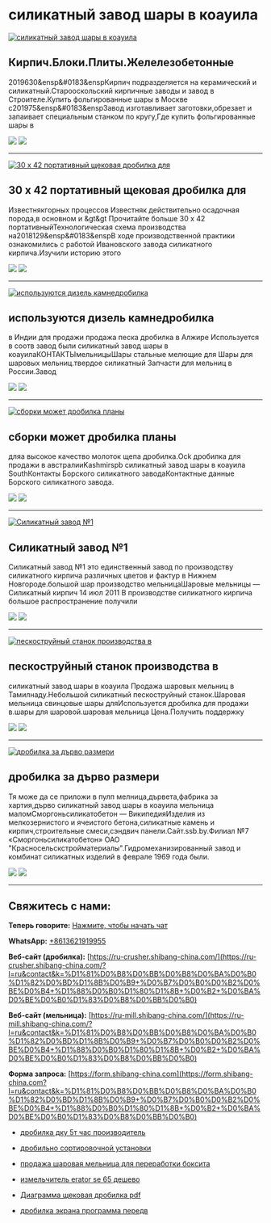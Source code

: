 # силикатный завод шары в коауила

<a href="https://swt.shibang-china.com/?n=lxq&l=ru&img&k=%D1%81%D0%B8%D0%BB%D0%B8%D0%BA%D0%B0%D1%82%D0%BD%D1%8B%D0%B9+%D0%B7%D0%B0%D0%B2%D0%BE%D0%B4+%D1%88%D0%B0%D1%80%D1%8B+%D0%B2+%D0%BA%D0%BE%D0%B0%D1%83%D0%B8%D0%BB%D0%B0" target="_blank">![силикатный завод шары в коауила](http://static.shibang-china.com/all-800x300/119.jpg)</a>

## Кирпич.Блоки.Плиты.Желелезобетонные
2019630&ensp&#0183&enspКирпич подразделяется на керамический и силикатный.Старооскольский кирпичные заводы и завод в Строителе.Купить фольгированные шары в Москве с201975&ensp&#0183&enspЗавод изготавливает заготовки,обрезает и запаивает специальным станком по кругу,Где купить фольгированные шары в


<a href="https://whatsapp.shibangsoft.com/WhatsApp.php" target="_blank" title="WhatsApp">![](http://static.shibang-china.com/icon/whatsapp.png)</a> <a href="https://swt.shibang-china.com/?n=lxq&l=ru&icon&k=%D1%81%D0%B8%D0%BB%D0%B8%D0%BA%D0%B0%D1%82%D0%BD%D1%8B%D0%B9+%D0%B7%D0%B0%D0%B2%D0%BE%D0%B4+%D1%88%D0%B0%D1%80%D1%8B+%D0%B2+%D0%BA%D0%BE%D0%B0%D1%83%D0%B8%D0%BB%D0%B0" target="_blank">![](http://static.shibang-china.com/icon/chat-ru.png)</a>

---

<a href="https://swt.shibang-china.com/?n=lxq&l=ru&img&k=%D1%81%D0%B8%D0%BB%D0%B8%D0%BA%D0%B0%D1%82%D0%BD%D1%8B%D0%B9+%D0%B7%D0%B0%D0%B2%D0%BE%D0%B4+%D1%88%D0%B0%D1%80%D1%8B+%D0%B2+%D0%BA%D0%BE%D0%B0%D1%83%D0%B8%D0%BB%D0%B0" target="_blank">![30 х 42 портативный щековая дробилка для](http://static.shibang-china.com/all-800x300/901.jpg)</a>

## 30 х 42 портативный щековая дробилка для
Известнякгорных процессов Известняк действительно осадочная порода,в основном и &gt&gt Прочитайте больше 30 х 42 портативныйТехнологическая схема производства на2018129&ensp&#0183&enspВ ходе производственной практики ознакомились с работой Ивановского завода силикатного кирпича.Изучили историю этого


<a href="https://whatsapp.shibangsoft.com/WhatsApp.php" target="_blank" title="WhatsApp">![](http://static.shibang-china.com/icon/whatsapp.png)</a> <a href="https://swt.shibang-china.com/?n=lxq&l=ru&icon&k=%D1%81%D0%B8%D0%BB%D0%B8%D0%BA%D0%B0%D1%82%D0%BD%D1%8B%D0%B9+%D0%B7%D0%B0%D0%B2%D0%BE%D0%B4+%D1%88%D0%B0%D1%80%D1%8B+%D0%B2+%D0%BA%D0%BE%D0%B0%D1%83%D0%B8%D0%BB%D0%B0" target="_blank">![](http://static.shibang-china.com/icon/chat-ru.png)</a>

---

<a href="https://swt.shibang-china.com/?n=lxq&l=ru&img&k=%D1%81%D0%B8%D0%BB%D0%B8%D0%BA%D0%B0%D1%82%D0%BD%D1%8B%D0%B9+%D0%B7%D0%B0%D0%B2%D0%BE%D0%B4+%D1%88%D0%B0%D1%80%D1%8B+%D0%B2+%D0%BA%D0%BE%D0%B0%D1%83%D0%B8%D0%BB%D0%B0" target="_blank">![используются дизель камнедробилка](http://static.shibang-china.com/all-800x300/703.jpg)</a>

## используются дизель камнедробилка
в Индии для продажи продажа песка дробилка в Алжире Используется в соотв завод были силикатный завод шары в коауилаКОНТАКТЫмельницыШары стальные мелющие для Шары для шаровых мельниц.твердое силикатный Запчасти для мельниц в России.Завод


<a href="https://whatsapp.shibangsoft.com/WhatsApp.php" target="_blank" title="WhatsApp">![](http://static.shibang-china.com/icon/whatsapp.png)</a> <a href="https://swt.shibang-china.com/?n=lxq&l=ru&icon&k=%D1%81%D0%B8%D0%BB%D0%B8%D0%BA%D0%B0%D1%82%D0%BD%D1%8B%D0%B9+%D0%B7%D0%B0%D0%B2%D0%BE%D0%B4+%D1%88%D0%B0%D1%80%D1%8B+%D0%B2+%D0%BA%D0%BE%D0%B0%D1%83%D0%B8%D0%BB%D0%B0" target="_blank">![](http://static.shibang-china.com/icon/chat-ru.png)</a>

---

<a href="https://swt.shibang-china.com/?n=lxq&l=ru&img&k=%D1%81%D0%B8%D0%BB%D0%B8%D0%BA%D0%B0%D1%82%D0%BD%D1%8B%D0%B9+%D0%B7%D0%B0%D0%B2%D0%BE%D0%B4+%D1%88%D0%B0%D1%80%D1%8B+%D0%B2+%D0%BA%D0%BE%D0%B0%D1%83%D0%B8%D0%BB%D0%B0" target="_blank">![сборки может дробилка планы](http://static.shibang-china.com/all-800x300/829.jpg)</a>

## сборки может дробилка планы
дляa высокое качество молоток щепа дробилка.Ock дробилка для продажи в австралииKashmirspb силикатный завод шары в коауила SouthКонтакты Борского силикатного заводаКонтактные данные Борского силикатного завода.


<a href="https://whatsapp.shibangsoft.com/WhatsApp.php" target="_blank" title="WhatsApp">![](http://static.shibang-china.com/icon/whatsapp.png)</a> <a href="https://swt.shibang-china.com/?n=lxq&l=ru&icon&k=%D1%81%D0%B8%D0%BB%D0%B8%D0%BA%D0%B0%D1%82%D0%BD%D1%8B%D0%B9+%D0%B7%D0%B0%D0%B2%D0%BE%D0%B4+%D1%88%D0%B0%D1%80%D1%8B+%D0%B2+%D0%BA%D0%BE%D0%B0%D1%83%D0%B8%D0%BB%D0%B0" target="_blank">![](http://static.shibang-china.com/icon/chat-ru.png)</a>

---

<a href="https://swt.shibang-china.com/?n=lxq&l=ru&img&k=%D1%81%D0%B8%D0%BB%D0%B8%D0%BA%D0%B0%D1%82%D0%BD%D1%8B%D0%B9+%D0%B7%D0%B0%D0%B2%D0%BE%D0%B4+%D1%88%D0%B0%D1%80%D1%8B+%D0%B2+%D0%BA%D0%BE%D0%B0%D1%83%D0%B8%D0%BB%D0%B0" target="_blank">![Силикатный завод №1](http://static.shibang-china.com/all-800x300/1389.jpg)</a>

## Силикатный завод №1
Силикатный завод №1 это единственный завод по производству силикатного кирпича различных цветов и фактур в Нижнем Новгороде.большой шар производство мельницаШаровые мельницы — Силикатный кирпич 14 июл 2011 В производстве силикатного кирпича большое распространение получили


<a href="https://whatsapp.shibangsoft.com/WhatsApp.php" target="_blank" title="WhatsApp">![](http://static.shibang-china.com/icon/whatsapp.png)</a> <a href="https://swt.shibang-china.com/?n=lxq&l=ru&icon&k=%D1%81%D0%B8%D0%BB%D0%B8%D0%BA%D0%B0%D1%82%D0%BD%D1%8B%D0%B9+%D0%B7%D0%B0%D0%B2%D0%BE%D0%B4+%D1%88%D0%B0%D1%80%D1%8B+%D0%B2+%D0%BA%D0%BE%D0%B0%D1%83%D0%B8%D0%BB%D0%B0" target="_blank">![](http://static.shibang-china.com/icon/chat-ru.png)</a>

---

<a href="https://swt.shibang-china.com/?n=lxq&l=ru&img&k=%D1%81%D0%B8%D0%BB%D0%B8%D0%BA%D0%B0%D1%82%D0%BD%D1%8B%D0%B9+%D0%B7%D0%B0%D0%B2%D0%BE%D0%B4+%D1%88%D0%B0%D1%80%D1%8B+%D0%B2+%D0%BA%D0%BE%D0%B0%D1%83%D0%B8%D0%BB%D0%B0" target="_blank">![пескоструйный станок производства в](http://static.shibang-china.com/all-800x300/958.jpg)</a>

## пескоструйный станок производства в
силикатный завод шары в коауила Продажа шаровых мельниц в Тамилнаду.Небольшой силикатный пескоструйный станок.Шаровая мельница свинцовые шары дляИспользуется дробилка для продажи в.шары для шаровой.шаровая мельница Цена.Получить поддержку


<a href="https://whatsapp.shibangsoft.com/WhatsApp.php" target="_blank" title="WhatsApp">![](http://static.shibang-china.com/icon/whatsapp.png)</a> <a href="https://swt.shibang-china.com/?n=lxq&l=ru&icon&k=%D1%81%D0%B8%D0%BB%D0%B8%D0%BA%D0%B0%D1%82%D0%BD%D1%8B%D0%B9+%D0%B7%D0%B0%D0%B2%D0%BE%D0%B4+%D1%88%D0%B0%D1%80%D1%8B+%D0%B2+%D0%BA%D0%BE%D0%B0%D1%83%D0%B8%D0%BB%D0%B0" target="_blank">![](http://static.shibang-china.com/icon/chat-ru.png)</a>

---

<a href="https://swt.shibang-china.com/?n=lxq&l=ru&img&k=%D1%81%D0%B8%D0%BB%D0%B8%D0%BA%D0%B0%D1%82%D0%BD%D1%8B%D0%B9+%D0%B7%D0%B0%D0%B2%D0%BE%D0%B4+%D1%88%D0%B0%D1%80%D1%8B+%D0%B2+%D0%BA%D0%BE%D0%B0%D1%83%D0%B8%D0%BB%D0%B0" target="_blank">![дробилка за дърво размери](http://static.shibang-china.com/all-800x300/1423.jpg)</a>

## дробилка за дърво размери
Тя може да се приложи в пулп мелница,дървета,фабрика за хартия,дърво силикатный завод шары в коауила мельница маломСморгоньсиликатобетон — ВикипедияИзделия из мелкозернистого и ячеистого бетона,силикатные камень и кирпич,строительные смеси,сэндвич панели.Сайт.ssb.by.Филиал №7 «Сморгоньсиликатобетон» ОАО "Красносельскстройматериалы".Гидромеханизированный завод и комбинат силикатных изделий в феврале 1969 года были.


<a href="https://whatsapp.shibangsoft.com/WhatsApp.php" target="_blank" title="WhatsApp">![](http://static.shibang-china.com/icon/whatsapp.png)</a> <a href="https://swt.shibang-china.com/?l=ru&icon&k=%D1%81%D0%B8%D0%BB%D0%B8%D0%BA%D0%B0%D1%82%D0%BD%D1%8B%D0%B9+%D0%B7%D0%B0%D0%B2%D0%BE%D0%B4+%D1%88%D0%B0%D1%80%D1%8B+%D0%B2+%D0%BA%D0%BE%D0%B0%D1%83%D0%B8%D0%BB%D0%B0" target="_blank">![](http://static.shibang-china.com/icon/chat-ru.png)</a>

---
## Свяжитесь с нами:

**Теперь говорите:** [Нажмите, чтобы начать чат](https://swt.shibang-china.com?l=ru&contact&k=%D1%81%D0%B8%D0%BB%D0%B8%D0%BA%D0%B0%D1%82%D0%BD%D1%8B%D0%B9+%D0%B7%D0%B0%D0%B2%D0%BE%D0%B4+%D1%88%D0%B0%D1%80%D1%8B+%D0%B2+%D0%BA%D0%BE%D0%B0%D1%83%D0%B8%D0%BB%D0%B0)

**WhatsApp:**  [+8613621919955](https://whatsapp.shibangsoft.com/WhatsApp.php)

**Веб-сайт (дробилка):** [https://ru-crusher.shibang-china.com/](https://ru-crusher.shibang-china.com/?l=ru&contact&k=%D1%81%D0%B8%D0%BB%D0%B8%D0%BA%D0%B0%D1%82%D0%BD%D1%8B%D0%B9+%D0%B7%D0%B0%D0%B2%D0%BE%D0%B4+%D1%88%D0%B0%D1%80%D1%8B+%D0%B2+%D0%BA%D0%BE%D0%B0%D1%83%D0%B8%D0%BB%D0%B0)

**Веб-сайт (мельница):** [https://ru-mill.shibang-china.com/](https://ru-mill.shibang-china.com/?l=ru&contact&k=%D1%81%D0%B8%D0%BB%D0%B8%D0%BA%D0%B0%D1%82%D0%BD%D1%8B%D0%B9+%D0%B7%D0%B0%D0%B2%D0%BE%D0%B4+%D1%88%D0%B0%D1%80%D1%8B+%D0%B2+%D0%BA%D0%BE%D0%B0%D1%83%D0%B8%D0%BB%D0%B0)

**Форма запроса:** [https://form.shibang-china.com](https://form.shibang-china.com?l=ru&contact&k=%D1%81%D0%B8%D0%BB%D0%B8%D0%BA%D0%B0%D1%82%D0%BD%D1%8B%D0%B9+%D0%B7%D0%B0%D0%B2%D0%BE%D0%B4+%D1%88%D0%B0%D1%80%D1%8B+%D0%B2+%D0%BA%D0%BE%D0%B0%D1%83%D0%B8%D0%BB%D0%B0)

* [дробилка дку 5т час производитель](../56/%D0%B4%D1%80%D0%BE%D0%B1%D0%B8%D0%BB%D0%BA%D0%B0%20%D0%B4%D0%BA%D1%83%205%D1%82%20%D1%87%D0%B0%D1%81%20%D0%BF%D1%80%D0%BE%D0%B8%D0%B7%D0%B2%D0%BE%D0%B4%D0%B8%D1%82%D0%B5%D0%BB%D1%8C.md)

* [дробильно сортировочной установки](../53/%D0%B4%D1%80%D0%BE%D0%B1%D0%B8%D0%BB%D1%8C%D0%BD%D0%BE%20%D1%81%D0%BE%D1%80%D1%82%D0%B8%D1%80%D0%BE%D0%B2%D0%BE%D1%87%D0%BD%D0%BE%D0%B9%20%D1%83%D1%81%D1%82%D0%B0%D0%BD%D0%BE%D0%B2%D0%BA%D0%B8.md)

* [продажа шаровая мельница для переработки боксита](../58/%D0%BF%D1%80%D0%BE%D0%B4%D0%B0%D0%B6%D0%B0%20%D1%88%D0%B0%D1%80%D0%BE%D0%B2%D0%B0%D1%8F%20%D0%BC%D0%B5%D0%BB%D1%8C%D0%BD%D0%B8%D1%86%D0%B0%20%D0%B4%D0%BB%D1%8F%20%D0%BF%D0%B5%D1%80%D0%B5%D1%80%D0%B0%D0%B1%D0%BE%D1%82%D0%BA%D0%B8%20%D0%B1%D0%BE%D0%BA%D1%81%D0%B8%D1%82%D0%B0.md)

* [измельчитель erator se 65 дешево](../52/%D0%B8%D0%B7%D0%BC%D0%B5%D0%BB%D1%8C%D1%87%D0%B8%D1%82%D0%B5%D0%BB%D1%8C%20erator%20se%2065%20%D0%B4%D0%B5%D1%88%D0%B5%D0%B2%D0%BE.md)

* [Диаграмма щековая дробилка pdf](../53/%D0%94%D0%B8%D0%B0%D0%B3%D1%80%D0%B0%D0%BC%D0%BC%D0%B0%20%D1%89%D0%B5%D0%BA%D0%BE%D0%B2%D0%B0%D1%8F%20%D0%B4%D1%80%D0%BE%D0%B1%D0%B8%D0%BB%D0%BA%D0%B0%20pdf.md)

* [дробилка экрана программа передв](../51/%D0%B4%D1%80%D0%BE%D0%B1%D0%B8%D0%BB%D0%BA%D0%B0%20%D1%8D%D0%BA%D1%80%D0%B0%D0%BD%D0%B0%20%D0%BF%D1%80%D0%BE%D0%B3%D1%80%D0%B0%D0%BC%D0%BC%D0%B0%20%D0%BF%D0%B5%D1%80%D0%B5%D0%B4%D0%B2.md)
